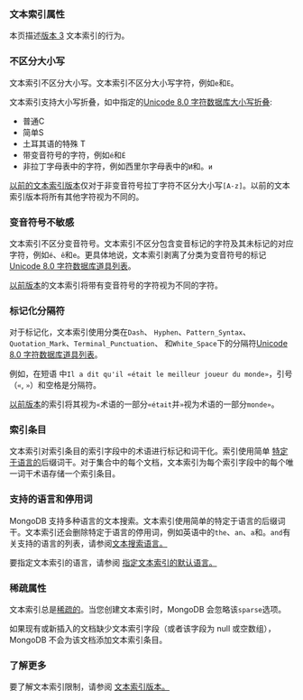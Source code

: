 ### 文本索引属性

本页描述[版本 3](https://www.mongodb.com/docs/v7.0/core/indexes/index-types/index-text/text-index-versions/#std-label-text-index-versions) 文本索引的行为。

### 不区分大小写

文本索引不区分大小写。文本索引不区分大小写字符，例如`e`和`E`。

文本索引支持大小写折叠，如中指定的[Unicode 8.0 字符数据库大小写折叠](http://www.unicode.org/Public/8.0.0/ucd/CaseFolding.txt):

- 普通C
- 简单S
- 土耳其语的特殊 T
- 带变音符号的字符，例如`é`和`É`
- 非拉丁字母表中的字符，例如西里尔字母表中的`И`和。`и`

[以前的文本索引版本](https://www.mongodb.com/docs/v7.0/core/indexes/index-types/index-text/text-index-versions/#std-label-text-index-versions)仅对于非变音符号拉丁字符不区分大小写`[A-z]`。以前的文本索引版本将所有其他字符视为不同的。

### 变音符号不敏感

文本索引不区分变音符号。文本索引不区分包含变音标记的字符及其未标记的对应字符，例如`é`、`ê`和`e`。更具体地说，文本索引剥离了分类为变音符号的标记[Unicode 8.0 字符数据库道具列表](http://www.unicode.org/Public/8.0.0/ucd/PropList.txt)。

[以前版本](https://www.mongodb.com/docs/v7.0/core/indexes/index-types/index-text/text-index-versions/#std-label-text-index-versions)的文本索引将带有变音符号的字符视为不同的字符。

### 标记化分隔符

对于标记化，文本索引使用分类在`Dash`、 `Hyphen`、`Pattern_Syntax`、`Quotation_Mark`、`Terminal_Punctuation`、 和`White_Space`下的分隔符[Unicode 8.0 字符数据库道具列表](http://www.unicode.org/Public/8.0.0/ucd/PropList.txt)。

例如，在短语 中`Il a dit qu'il «était le meilleur joueur du monde»`，引号（`«`, `»`）和空格是分隔符。

[以前版本](https://www.mongodb.com/docs/v7.0/core/indexes/index-types/index-text/text-index-versions/#std-label-text-index-versions)的索引将其视为`«`术语的一部分`«était`并`»`视为术语的一部分`monde»`。

### 索引条目

文本索引对索引条目的索引字段中的术语进行标记和词干化。索引使用简单 [特定于语言的](https://www.mongodb.com/docs/v7.0/core/indexes/index-types/index-text/text-index-properties/#std-label-text-index-supported-languages)后缀词干。对于集合中的每个文档，文本索引为每个索引字段中的每个唯一词干术语存储一个索引条目。

### 支持的语言和停用词  

MongoDB 支持多种语言的文本搜索。文本索引使用简单的特定于语言的后缀词干。文本索引还会删除特定于语言的停用词，例如英语中的`the`、`an`、`a`和。`and`有关支持的语言的列表，请参阅[文本搜索语言。](https://www.mongodb.com/docs/v7.0/reference/text-search-languages/#std-label-text-search-languages)

要指定文本索引的语言，请参阅 [指定文本索引的默认语言。](https://www.mongodb.com/docs/v7.0/core/indexes/index-types/index-text/specify-text-index-language/#std-label-specify-text-index-language)

### 稀疏属性

文本索引总是[稀疏的](https://www.mongodb.com/docs/v7.0/core/index-sparse/#std-label-index-type-sparse)。当您创建文本索引时，MongoDB 会忽略该`sparse`选项。

如果现有或新插入的文档缺少文本索引字段（或者该字段为 null 或空数组），MongoDB 不会为该文档添加文本索引条目。

### 了解更多

要了解文本索引限制，请参阅 [文本索引版本。](https://www.mongodb.com/docs/v7.0/core/indexes/index-types/index-text/text-index-versions/#std-label-text-index-versions)

